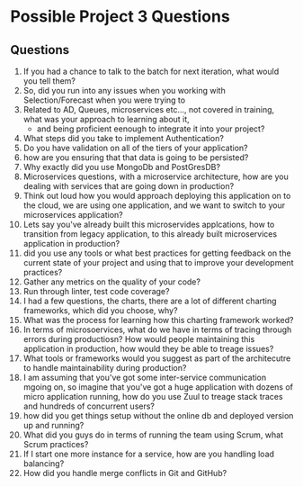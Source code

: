 # Possible Project 3 Questions

## Questions
1. If you had a chance to talk to the batch for next iteration, what would you tell them?
2. So, did you run into any issues when you working with Selection/Forecast when you were trying to
3. Related to AD, Queues, microservices etc..., not covered in training, what was your approach to learning about it,
	- and being proficient eenough to integrate it into your project?
4. What steps did you take to implement Authentication?
5. Do you have validation on all of the tiers of your application?
6. how are you ensuring that that data is going to be persisted?
7. Why exactly did you use MongoDb and PostGresDB?
8. Microservices questions, with a microservice architecture, how are you dealing with services that are going down in production?
9. Think out loud how you would approach deploying this application on to the cloud, we are using
one application, and we want to switch to your microservices application?
10. Lets say you've already built this microservides applcations, how to transition from legacy application, to this already built microservices application in production?
11. did you use any tools or what best practices for getting feedback on the current state of your project and using that to improve your development practices?
12. Gather any metrics on the quality of your code?
13. Run through linter, test code coverage?
14. I had a few questions, the charts, there are a lot of different charting frameworks, which did you choose, why?
15. What was the process for learning how this charting framework worked?
16. In terms of microsoervices, what do we have in terms of tracing through errors during productiosn?
How would people maintaining this application in production, how would they be able to treage issues?
17. What tools or frameworks would you suggest as part of the architecutre to handle maintainability during production?
18. I am assuming that you've got some inter-service communication mgoing on, so imagine that you've
got a huge application with dozens of micro application running, how do you use Zuul to treage stack traces and hundreds of concurrent users?
19. how did you get things setup without the online db and deployed version up and running?
20. What did you guys do in terms of running the team using Scrum, what Scrum practices?
21. If I start one more instance for a service, how are you handling load balancing?
22. How did you handle merge conflicts in Git and GitHub?
